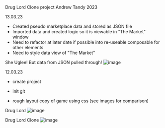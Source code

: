 Drug Lord Clone project
Andrew Tandy 2023

13.03.23
- Created pseudo marketplace data and stored as JSON file
- Imported data and created logic so it is viewable in "The Market" window
- Need to refactor at later date if possible into re-useable composable for other elements
- Need to style data view of "The Market"

She Uglee! But data from JSON pulled through!
![image](https://user-images.githubusercontent.com/54472417/224845030-16f760aa-6e9b-4d1f-8c97-03b4e4256853.png)

12.03.23
- create project
- init git

- rough layout copy of game using css (see images for comparison)

Drug Lord
![image](https://user-images.githubusercontent.com/54472417/224562154-dd902e96-3151-41a9-9f10-3ff3dae5e0f5.png)

Drug Lord Clone
![image](https://user-images.githubusercontent.com/54472417/224562376-0d7c53b0-b7ec-40c9-9cfe-e0c0b9facabe.png)

